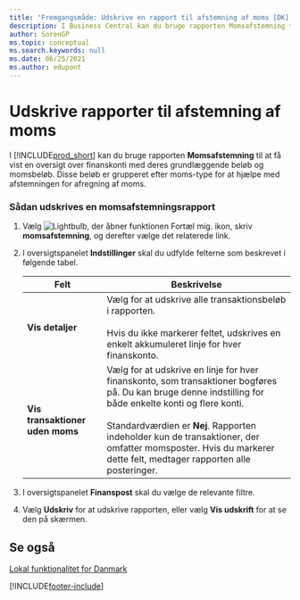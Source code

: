 ```yaml
---
title: 'Fremgangsmåde: Udskrive en rapport til afstemning af moms [DK]'
description: I Business Central kan du bruge rapporten Momsafstemning til at få vist en oversigt over finanskonti med deres grundlæggende beløb og momsbeløb.
author: SorenGP
ms.topic: conceptual
ms.search.keywords: null
ms.date: 06/25/2021
ms.author: edupont
---
```

# <a name="print-vat-reconciliation-reports"></a>Udskrive rapporter til afstemning af moms
I [!INCLUDE[prod_short](../../includes/prod_short.md)] kan du bruge rapporten **Momsafstemning** til at få vist en oversigt over finanskonti med deres grundlæggende beløb og momsbeløb. Disse beløb er grupperet efter moms-type for at hjælpe med afstemningen for afregning af moms.  

### <a name="to-print-a-vat-reconciliation-report"></a>Sådan udskrives en momsafstemningsrapport

1.  Vælg ![Lightbulb, der åbner funktionen Fortæl mig.](../../media/ui-search/search_small.png "Fortæl mig, hvad du vil foretage dig") ikon, skriv **momsafstemning**, og derefter vælge det relaterede link.  
2.  I oversigtspanelet **Indstillinger** skal du udfylde felterne som beskrevet i følgende tabel.  

    |Felt|Beskrivelse|  
    |---------------------------------|---------------------------------------|  
    |**Vis detaljer**|Vælg for at udskrive alle transaktionsbeløb i rapporten.<br /><br /> Hvis du ikke markerer feltet, udskrives en enkelt akkumuleret linje for hver finanskonto.|  
    |**Vis transaktioner uden moms**|Vælg for at udskrive en linje for hver finanskonto, som transaktioner bogføres på. Du kan bruge denne indstilling for både enkelte konti og flere konti.<br /><br /> Standardværdien er **Nej**. Rapporten indeholder kun de transaktioner, der omfatter momsposter. Hvis du markerer dette felt, medtager rapporten alle posteringer.|  

3.  I oversigtspanelet **Finanspost** skal du vælge de relevante filtre.  
4.  Vælg **Udskriv** for at udskrive rapporten, eller vælg **Vis udskrift** for at se den på skærmen.  

## <a name="see-also"></a>Se også
 [Lokal funktionalitet for Danmark](denmark-local-functionality.md)  


[!INCLUDE[footer-include](../../includes/footer-banner.md)]
